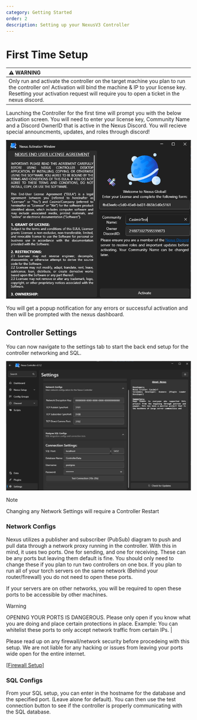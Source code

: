 ```yaml
---
category: Getting Started
order: 2
description: Setting up your NexusV3 Controller
---
```


# First Time Setup

| :warning: WARNING          |
|:---------------------------|
| Only run and activate the controller on the target machine you plan to run the controller on! Activation will bind the machine & IP to your license key. Resetting your activation request will require you to open a ticket in the nexus discord.|

Launching the Controller for the first time will prompt you with the below activation screen. You will need to enter your license key, Community Name and a Discord OwnerID that is active in the Nexus Discord. You will recieve special announcments, updates, and roles through discord!

![](/img/ActivationScreen.png)

You will get a popup notification for any errors or successful activation and then will be prompted with the nexus dashboard.

## Controller Settings

You can now navigate to the settings tab to start the back end setup for the controller networking and SQL.

![](/img/ControllerSettings.png)

> [!NOTE]  
> Changing any Network Settings will require a Controller Restart

### Network Configs
Nexus utilizes a publisher and subscriber (PubSub) diagram to push and pull data through a network proxy running in the controller. With this in mind, it uses two ports. One for sending, and one for receiving. These can be any ports but leaving them default is fine. You should only need to change these if you plan to run two controllers on one box. If you plan to run all of your torch servers on the same network (Behind your router/firewall) you do not need to open these ports.

If your servers are on other networks, you will be required to open these ports to be accessible by other machines.

> [!WARNING]  
> OPENING YOUR PORTS IS DANGEROUS. Please only open if you know what you are doing and place certain protections in place. Example: You can whitelist these ports to only accept network traffic from certain IPs. |

Please read up on any firewall/network security before procedeing with this setup. We are not liable for any hacking or issues from leaving your ports wide open for the entire internet.

[\[Firewall Setup\]](https://dba.stackexchange.com/questions/256155/how-can-i-create-a-windows-firewall-rule-to-allow-only-one-ip-address-to-connect)


### SQL Configs

From your SQL setup, you can enter in the hostname for the database and the specified port. (Leave alone for default). You can then use the test connection button to see if the controller is properly communicating with the SQL database.

